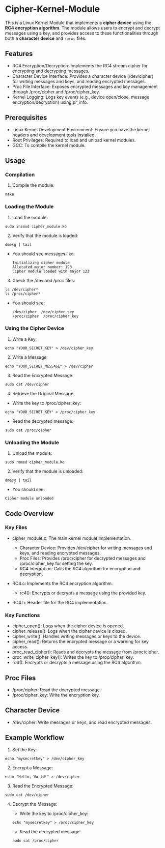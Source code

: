 # Cipher-Kernel-Module

This is a Linux Kernel Module that implements a **cipher device** using the **RC4 encryption algorithm**. The module allows users to encrypt and decrypt messages using a key, and provides access to these functionalities through both a **character device** and `/proc` files.

## Features
* RC4 Encryption/Decryption: Implements the RC4 stream cipher for encrypting and decrypting messages.
* Character Device Interface: Provides a character device (/dev/cipher) for writing messages and keys, and reading encrypted messages.
* Proc File Interface: Exposes encrypted messages and key management through /proc/cipher and /proc/cipher_key.
* Kernel Logging: Logs key events (e.g., device open/close, message encryption/decryption) using pr_info.

## Prerequisites
* Linux Kernel Development Environment: Ensure you have the kernel headers and development tools installed.
* Root Privileges: Required to load and unload kernel modules.
* GCC: To compile the kernel module.

## Usage
### Compilation
1. Compile the module:
```
make
```
### Loading the Module
1. Load the module:
```
sudo insmod cipher_module.ko
```
2. Verify that the module is loaded:
```
dmesg | tail
```
  * You should see messages like:
    ```
    Initializing cipher module
    Allocated major number: 123
    Cipher module loaded with major 123
    ```
3. Check the /dev and /proc files:
```
ls /dev/cipher*
ls /proc/cipher*
```
  * You should see:
      ```
      /dev/cipher  /dev/cipher_key
      /proc/cipher  /proc/cipher_key
      ```

### Using the Cipher Device
1. Write a Key:
```
echo "YOUR_SECRET_KEY" > /dev/cipher_key
```
2. Write a Message:
```
echo "YOUR_SECRET_MESSAGE" > /dev/cipher
```
3. Read the Encrypted Message:
```
sudo cat /dev/cipher
```
4. Retrieve the Original Message:
* Write the key to /proc/cipher_key:
```
echo "YOUR_SECRET_KEY" > /proc/cipher_key
```
* Read the decrypted message:
```
sudo cat /proc/cipher
```
### Unloading the Module
1. Unload the module:
```
sudo rmmod cipher_module.ko
```
2. Verify that the module is unloaded:
```
dmesg | tail
```
* You should see:
```
Cipher module unloaded
```
## Code Overview
### Key Files
* cipher_module.c: The main kernel module implementation.
    * Character Device: Provides /dev/cipher for writing messages and keys, and reading encrypted messages.
    * Proc Files: Provides /proc/cipher for decrypted messages and /proc/cipher_key for setting the key.
    * RC4 Integration: Calls the RC4 algorithm for encryption and decryption.

* RC4.c: Implements the RC4 encryption algorithm.
    * rc4(): Encrypts or decrypts a message using the provided key.
* RC4.h: Header file for the RC4 implementation.

### Key Functions
* cipher_open(): Logs when the cipher device is opened.
* cipher_release(): Logs when the cipher device is closed.
* cipher_write(): Handles writing messages or keys to the device.
* cipher_read(): Returns the encrypted message or a warning for key access.
* proc_read_cipher(): Reads and decrypts the message from /proc/cipher.
* proc_write_cipher_key(): Writes the key to /proc/cipher_key.
* rc4(): Encrypts or decrypts a message using the RC4 algorithm.

## Proc Files
* /proc/cipher: Read the decrypted message.
* /proc/cipher_key: Write the encryption key.

## Character Device
* /dev/cipher: Write messages or keys, and read encrypted messages.

## Example Workflow
1. Set the Key:
```
echo "mysecretkey" > /dev/cipher_key
```
2. Encrypt a Message:
```
echo "Hello, World!" > /dev/cipher
```
3. Read the Encrypted Message:
```
sudo cat /dev/cipher
```
4. Decrypt the Message:

    * Write the key to /proc/cipher_key:
    ```
    echo "mysecretkey" > /proc/cipher_key
    ```
    * Read the decrypted message:
    ```
    sudo cat /proc/cipher
    ```

